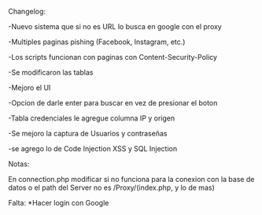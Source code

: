 Changelog:

-Nuevo sistema que si no es URL lo busca en google con el proxy

-Multiples paginas pishing (Facebook, Instagram, etc.)

-Los scripts funcionan con paginas con Content-Security-Policy

-Se modificaron las tablas

-Mejoro el UI

-Opcion de darle enter para buscar en vez de presionar el boton

-Tabla credenciales le agregue columna IP y origen

-Se mejoro la captura de Usuarios y contraseñas

-se agrego lo de Code Injection XSS y SQL Injection

Notas:

En connection.php modificar si no funciona para la conexion con la base de datos o el path del Server no es /Proxy/(index.php, y lo de mas)


Falta:
*Hacer login con Google